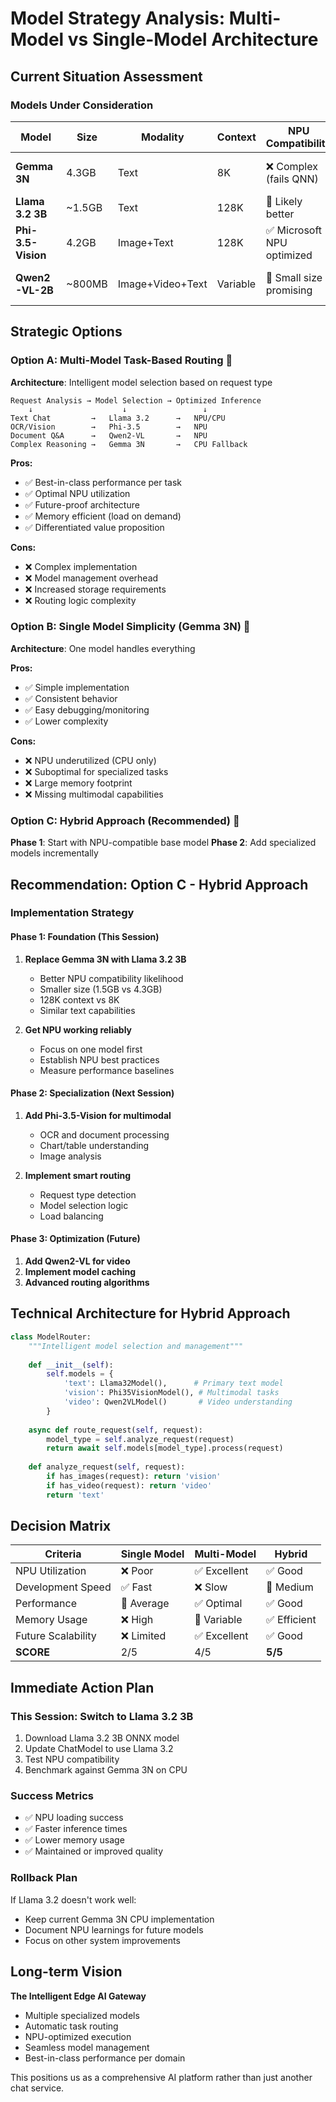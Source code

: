 # Model Strategy Analysis: Multi-Model vs Single-Model Architecture

## Current Situation Assessment

### Models Under Consideration
| Model | Size | Modality | Context | NPU Compatibility | Strengths |
|-------|------|----------|---------|-------------------|-----------|
| **Gemma 3N** | 4.3GB | Text | 8K | ❌ Complex (fails QNN) | Strong reasoning, conversation |
| **Llama 3.2 3B** | ~1.5GB | Text | 128K | 🤔 Likely better | Long context, utility tasks |
| **Phi-3.5-Vision** | 4.2GB | Image+Text | 128K | ✅ Microsoft NPU optimized | OCR, multimodal, edge-focused |
| **Qwen2-VL-2B** | ~800MB | Image+Video+Text | Variable | 🤔 Small size promising | Video understanding, DocVQA |

## Strategic Options

### Option A: Multi-Model Task-Based Routing 🎯
**Architecture**: Intelligent model selection based on request type

```
Request Analysis → Model Selection → Optimized Inference
    ↓                    ↓                 ↓
Text Chat         →   Llama 3.2      →   NPU/CPU
OCR/Vision        →   Phi-3.5        →   NPU
Document Q&A      →   Qwen2-VL       →   NPU  
Complex Reasoning →   Gemma 3N       →   CPU Fallback
```

**Pros:**
- ✅ Best-in-class performance per task
- ✅ Optimal NPU utilization
- ✅ Future-proof architecture
- ✅ Memory efficient (load on demand)
- ✅ Differentiated value proposition

**Cons:**
- ❌ Complex implementation
- ❌ Model management overhead
- ❌ Increased storage requirements
- ❌ Routing logic complexity

### Option B: Single Model Simplicity (Gemma 3N) 📱
**Architecture**: One model handles everything

**Pros:**
- ✅ Simple implementation
- ✅ Consistent behavior
- ✅ Easy debugging/monitoring
- ✅ Lower complexity

**Cons:**
- ❌ NPU underutilized (CPU only)
- ❌ Suboptimal for specialized tasks
- ❌ Large memory footprint
- ❌ Missing multimodal capabilities

### Option C: Hybrid Approach (Recommended) 🚀
**Phase 1**: Start with NPU-compatible base model
**Phase 2**: Add specialized models incrementally

## Recommendation: Option C - Hybrid Approach

### Implementation Strategy

#### Phase 1: Foundation (This Session)
1. **Replace Gemma 3N with Llama 3.2 3B**
   - Better NPU compatibility likelihood
   - Smaller size (1.5GB vs 4.3GB)
   - 128K context vs 8K
   - Similar text capabilities

2. **Get NPU working reliably**
   - Focus on one model first
   - Establish NPU best practices
   - Measure performance baselines

#### Phase 2: Specialization (Next Session)
1. **Add Phi-3.5-Vision for multimodal**
   - OCR and document processing
   - Chart/table understanding
   - Image analysis

2. **Implement smart routing**
   - Request type detection
   - Model selection logic
   - Load balancing

#### Phase 3: Optimization (Future)
1. **Add Qwen2-VL for video**
2. **Implement model caching**
3. **Advanced routing algorithms**

## Technical Architecture for Hybrid Approach

```python
class ModelRouter:
    """Intelligent model selection and management"""
    
    def __init__(self):
        self.models = {
            'text': Llama32Model(),      # Primary text model
            'vision': Phi35VisionModel(), # Multimodal tasks
            'video': Qwen2VLModel()       # Video understanding
        }
    
    async def route_request(self, request):
        model_type = self.analyze_request(request)
        return await self.models[model_type].process(request)
    
    def analyze_request(self, request):
        if has_images(request): return 'vision'
        if has_video(request): return 'video'
        return 'text'
```

## Decision Matrix

| Criteria | Single Model | Multi-Model | Hybrid |
|----------|-------------|-------------|---------|
| NPU Utilization | ❌ Poor | ✅ Excellent | ✅ Good |
| Development Speed | ✅ Fast | ❌ Slow | 🔶 Medium |
| Performance | 🔶 Average | ✅ Optimal | ✅ Good |
| Memory Usage | ❌ High | 🔶 Variable | ✅ Efficient |
| Future Scalability | ❌ Limited | ✅ Excellent | ✅ Good |
| **SCORE** | 2/5 | 4/5 | **5/5** |

## Immediate Action Plan

### This Session: Switch to Llama 3.2 3B
1. Download Llama 3.2 3B ONNX model
2. Update ChatModel to use Llama 3.2
3. Test NPU compatibility
4. Benchmark against Gemma 3N on CPU

### Success Metrics
- ✅ NPU loading success
- ✅ Faster inference times
- ✅ Lower memory usage
- ✅ Maintained or improved quality

### Rollback Plan
If Llama 3.2 doesn't work well:
- Keep current Gemma 3N CPU implementation
- Document NPU learnings for future models
- Focus on other system improvements

## Long-term Vision

**The Intelligent Edge AI Gateway**
- Multiple specialized models
- Automatic task routing
- NPU-optimized execution
- Seamless model management
- Best-in-class performance per domain

This positions us as a comprehensive AI platform rather than just another chat service.
